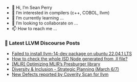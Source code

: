 - 👋 Hi, I’m Sean Perry
- 👀 I’m interested in compilers (c++, COBOL, llvm)
- 🌱 I’m currently learning ...
- 💞️ I’m looking to collaborate on ...
- 📫 How to reach me ...

<!---
s66perry/s66perry is a ✨ special ✨ repository because its `README.md` (this file) appears on your GitHub profile.
You can click the Preview link to take a look at your changes.
--->
### 📕 Latest LLVM Discourse Posts

<!-- DISCOURSE-LLVM:START -->
- [Failed to install llvm-14-dev package on ubuntu 22.04.1 LTS](https://discourse.llvm.org/t/failed-to-install-llvm-14-dev-package-on-ubuntu-22-04-1-lts/68495#post_2)
- [How to check the whole ISD Node generated from .ll file?](https://discourse.llvm.org/t/how-to-check-the-whole-isd-node-generated-from-ll-file/69017#post_5)
- [[MLIR] Optimizing MLIR’s Presburger library](https://discourse.llvm.org/t/mlir-optimizing-mlir-s-presburger-library/68213#post_6)
- [Diversity &amp; Inclusion - Strategic Planning &lpar;March 6/7&rpar;](https://discourse.llvm.org/t/diversity-inclusion-strategic-planning-march-6-7/68794#post_10)
- [New Defects reported by Coverity Scan for llvm](https://discourse.llvm.org/t/new-defects-reported-by-coverity-scan-for-llvm/69089#post_1)
<!-- DISCOURSE-LLVM:END -->
